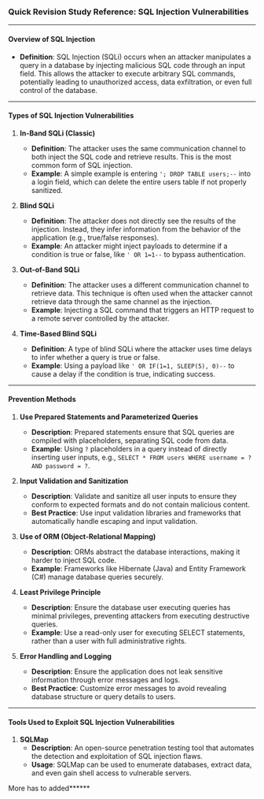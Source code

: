 ### Quick Revision Study Reference: SQL Injection Vulnerabilities

---

#### **Overview of SQL Injection**
- **Definition**: SQL Injection (SQLi) occurs when an attacker manipulates a query in a database by injecting malicious SQL code through an input field. This allows the attacker to execute arbitrary SQL commands, potentially leading to unauthorized access, data exfiltration, or even full control of the database.

---

#### **Types of SQL Injection Vulnerabilities**
1. **In-Band SQLi (Classic)**
   - **Definition**: The attacker uses the same communication channel to both inject the SQL code and retrieve results. This is the most common form of SQL injection.
   - **Example**: A simple example is entering `'; DROP TABLE users;--` into a login field, which can delete the entire users table if not properly sanitized.

2. **Blind SQLi**
   - **Definition**: The attacker does not directly see the results of the injection. Instead, they infer information from the behavior of the application (e.g., true/false responses).
   - **Example**: An attacker might inject payloads to determine if a condition is true or false, like `' OR 1=1--` to bypass authentication.

3. **Out-of-Band SQLi**
   - **Definition**: The attacker uses a different communication channel to retrieve data. This technique is often used when the attacker cannot retrieve data through the same channel as the injection.
   - **Example**: Injecting a SQL command that triggers an HTTP request to a remote server controlled by the attacker.

4. **Time-Based Blind SQLi**
   - **Definition**: A type of blind SQLi where the attacker uses time delays to infer whether a query is true or false.
   - **Example**: Using a payload like `' OR IF(1=1, SLEEP(5), 0)--` to cause a delay if the condition is true, indicating success.

---

#### **Prevention Methods**
1. **Use Prepared Statements and Parameterized Queries**
   - **Description**: Prepared statements ensure that SQL queries are compiled with placeholders, separating SQL code from data.
   - **Example**: Using `?` placeholders in a query instead of directly inserting user inputs, e.g., `SELECT * FROM users WHERE username = ? AND password = ?`.

2. **Input Validation and Sanitization**
   - **Description**: Validate and sanitize all user inputs to ensure they conform to expected formats and do not contain malicious content.
   - **Best Practice**: Use input validation libraries and frameworks that automatically handle escaping and input validation.

3. **Use of ORM (Object-Relational Mapping)**
   - **Description**: ORMs abstract the database interactions, making it harder to inject SQL code.
   - **Example**: Frameworks like Hibernate (Java) and Entity Framework (C#) manage database queries securely.

4. **Least Privilege Principle**
   - **Description**: Ensure the database user executing queries has minimal privileges, preventing attackers from executing destructive queries.
   - **Example**: Use a read-only user for executing SELECT statements, rather than a user with full administrative rights.

5. **Error Handling and Logging**
   - **Description**: Ensure the application does not leak sensitive information through error messages and logs.
   - **Best Practice**: Customize error messages to avoid revealing database structure or query details to users.

---

#### **Tools Used to Exploit SQL Injection Vulnerabilities**
1. **SQLMap**
   - **Description**: An open-source penetration testing tool that automates the detection and exploitation of SQL injection flaws.
   - **Usage**: SQLMap can be used to enumerate databases, extract data, and even gain shell access to vulnerable servers.




More has to added******
